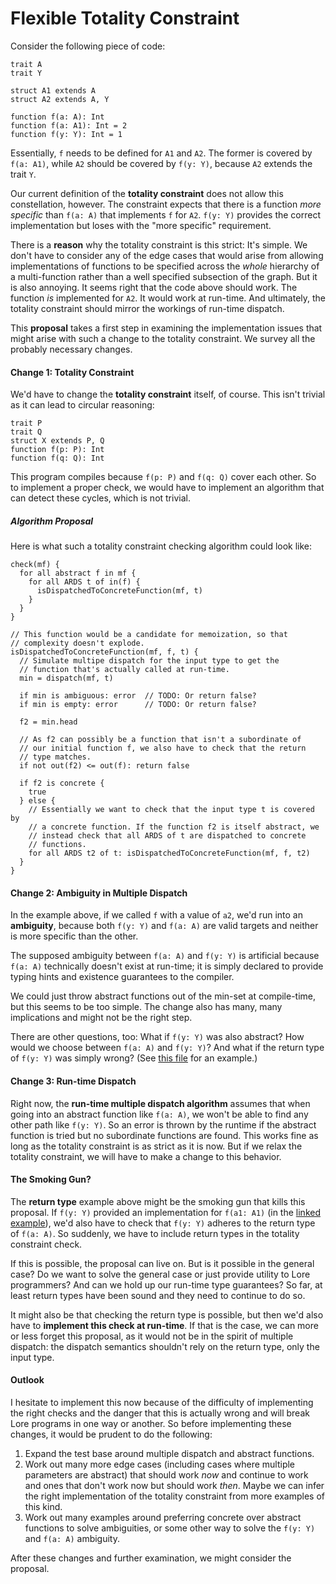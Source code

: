 # Flexible Totality Constraint

Consider the following piece of code:

```
trait A
trait Y

struct A1 extends A
struct A2 extends A, Y

function f(a: A): Int
function f(a: A1): Int = 2
function f(y: Y): Int = 1
```

Essentially, `f` needs to be defined for `A1` and `A2`. The former is covered by `f(a: A1)`, while `A2` should be covered by `f(y: Y)`, because `A2` extends the trait `Y`.

Our current definition of the **totality constraint** does not allow this constellation, however. The constraint expects that there is a function *more specific* than `f(a: A)` that implements `f` for `A2`. `f(y: Y)` provides the correct implementation but loses with the "more specific" requirement.

There is a **reason** why the totality constraint is this strict: It's simple. We don't have to consider any of the edge cases that would arise from allowing implementations of functions to be specified across the *whole* hierarchy of a multi-function rather than a well specified subsection of the graph. But it is also annoying. It seems right that the code above should work. The function *is* implemented for `A2`. It would work at run-time. And ultimately, the totality constraint should mirror the workings of run-time dispatch.

This **proposal** takes a first step in examining the implementation issues that might arise with such a change to the totality constraint. We survey all the probably necessary changes.

#### Change 1: Totality Constraint

We'd have to change the **totality constraint** itself, of course. This isn't trivial as it can lead to circular reasoning:

```
trait P
trait Q
struct X extends P, Q
function f(p: P): Int
function f(q: Q): Int
```

This program compiles because `f(p: P)` and `f(q: Q)` cover each other. So to implement a proper check, we would have to implement an algorithm that can detect these cycles, which is not trivial.

##### Algorithm Proposal

Here is what such a totality constraint checking algorithm could look like: 

```
check(mf) {
  for all abstract f in mf {
    for all ARDS t of in(f) {
      isDispatchedToConcreteFunction(mf, t)
    }
  }
}

// This function would be a candidate for memoization, so that
// complexity doesn't explode.
isDispatchedToConcreteFunction(mf, f, t) {
  // Simulate multipe dispatch for the input type to get the
  // function that's actually called at run-time.
  min = dispatch(mf, t)

  if min is ambiguous: error  // TODO: Or return false?
  if min is empty: error      // TODO: Or return false?

  f2 = min.head

  // As f2 can possibly be a function that isn't a subordinate of
  // our initial function f, we also have to check that the return
  // type matches.
  if not out(f2) <= out(f): return false
  
  if f2 is concrete {
    true
  } else {
    // Essentially we want to check that the input type t is covered by
    // a concrete function. If the function f2 is itself abstract, we
    // instead check that all ARDS of t are dispatched to concrete 
    // functions.
    for all ARDS t2 of t: isDispatchedToConcreteFunction(mf, f, t2)  
  }
}
```

#### Change 2: Ambiguity in Multiple Dispatch

In the example above, if we called `f` with a value of `a2`, we'd run into an **ambiguity**, because both `f(y: Y)` and `f(a: A)` are valid targets and neither is more specific than the other.

The supposed ambiguity between `f(a: A)` and `f(y: Y)` is artificial because `f(a: A)` technically doesn't exist at run-time; it is simply declared to provide typing hints and existence guarantees to the compiler.

We could just throw abstract functions out of the min-set at compile-time, but this seems to be too simple. The change also has many, many implications and might not be the right step.

There are other questions, too: What if `f(y: Y)` was also abstract? How would we choose between `f(a: A)` and `f(y: Y)`? And what if the return type of `f(y: Y)` was simply wrong? (See [this file](./wrong-return-type.lore) for an example.) 

#### Change 3: Run-time Dispatch

Right now, the **run-time multiple dispatch algorithm** assumes that when going into an abstract function like `f(a: A)`, we won't be able to find any other path like `f(y: Y)`. So an error is thrown by the runtime if the abstract function is tried but no subordinate functions are found. This works fine as long as the totality constraint is as strict as it is now. But if we relax the totality constraint, we will have to make a change to this behavior.

#### The Smoking Gun?

The **return type** example above might be the smoking gun that kills this proposal. If `f(y: Y)` provided an implementation for `f(a1: A1)` (in the [linked example](./wrong-return-type.lore)), we'd also have to check that `f(y: Y)` adheres to the return type of `f(a: A)`. So suddenly, we have to include return types in the totality constraint check.

If this is possible, the proposal can live on. But is it possible in the general case? Do we want to solve the general case or just provide utility to Lore programmers? And can we hold up our run-time type guarantees? So far, at least return types have been sound and they need to continue to do so.

It might also be that checking the return type is possible, but then we'd also have to **implement this check at run-time**. If that is the case, we can more or less forget this proposal, as it would not be in the spirit of multiple dispatch: the dispatch semantics shouldn't rely on the return type, only the input type.

#### Outlook

I hesitate to implement this now because of the difficulty of implementing the right checks and the danger that this is actually wrong and will break Lore programs in one way or another. So before implementing these changes, it would be prudent to do the following:
 
1. Expand the test base around multiple dispatch and abstract functions.
2. Work out many more edge cases (including cases where multiple parameters are abstract) that should work *now* and continue to work and ones that don't work now but should work *then*. Maybe we can infer the right implementation of the totality constraint from more examples of this kind.
3. Work out many examples around preferring concrete over abstract functions to solve ambiguities, or some other way to solve the `f(y: Y)` and `f(a: A)` ambiguity.

After these changes and further examination, we might consider the proposal.
